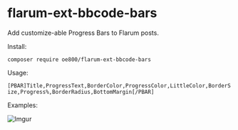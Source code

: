 # flarum-ext-bbcode-bars
Add customize-able Progress Bars to Flarum posts. 

Install:

`composer require oe800/flarum-ext-bbcode-bars`

Usage:

`[PBAR]Title,ProgressText,BorderColor,ProgressColor,LittleColor,BorderSize,Progress%,BorderRadius,BottomMargin[/PBAR]`


Examples:

![Imgur](http://i.imgur.com/a3Tr3qx.png)
